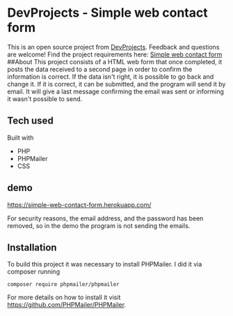 # DevProjects - Simple web contact form

This is an open source project from [DevProjects](http://www.codementor.io/projects). Feedback and questions are welcome!
Find the project requirements here: [Simple web contact form](https://www.codementor.io/projects/web/create-a-contact-form-b2n9ltrdy1)
##About
This project consists of a HTML web form that once completed, it posts the data received to a second page in order to confirm the information is correct. If the data isn't right, it is possible to go back and change it. If it is correct, it can be submitted, and the program will send it by email. It will give a last message confirming the email was sent or informing it wasn't possible to send. 


## Tech used
Built with 
* PHP
* PHPMailer
* CSS
  

## demo
https://simple-web-contact-form.herokuapp.com/

For security reasons, the email address, and the password has been removed, so in the demo the program is not sending the emails.

## Installation
To build this project it was necessary to install PHPMailer. I did it via composer running 
```
composer require phpmailer/phpmailer
```
For more details on how to install it visit https://github.com/PHPMailer/PHPMailer.
 


